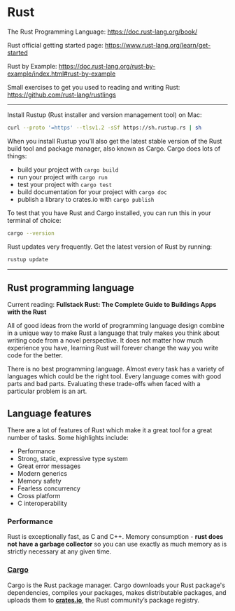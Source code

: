 
# Rust

The Rust Programming Language: https://doc.rust-lang.org/book/

Rust official getting started page: https://www.rust-lang.org/learn/get-started

Rust by Example: https://doc.rust-lang.org/rust-by-example/index.html#rust-by-example

Small exercises to get you used to reading and writing Rust: https://github.com/rust-lang/rustlings

---

Install Rustup (Rust installer and version management tool) on Mac:
```zsh
curl --proto '=https' --tlsv1.2 -sSf https://sh.rustup.rs | sh
```

When you install Rustup you’ll also get the latest stable version of the Rust build tool and package manager, also known as Cargo. Cargo does lots of things:
- build your project with `cargo build`
- run your project with `cargo run`
- test your project with `cargo test`
- build documentation for your project with `cargo doc`
- publish a library to crates.io with `cargo publish`

To test that you have Rust and Cargo installed, you can run this in your terminal of choice:
```zsh
cargo --version
```

Rust updates very frequently. Get the latest version of Rust by running:
```zsh
rustup update
```

---
## Rust programming language

Current reading: **Fullstack Rust: The Complete Guide to Buildings Apps with the Rust**

All of good ideas from the world of programming language design combine
in a unique way to make Rust a language that truly makes you think about writing
code from a novel perspective. It does not matter how much experience you have,
learning Rust will forever change the way you write code for the better.

There is no best programming language. Almost every task has a variety of languages
which could be the right tool. Every language comes with good parts and bad parts.
Evaluating these trade-offs when faced with a particular problem is an art.

## Language features

There are a lot of features of Rust which make it a great tool for a great number of tasks. Some highlights include:
- Performance
- Strong, static, expressive type system
- Great error messages
- Modern generics
- Memory safety
- Fearless concurrency
- Cross platform
- C interoperability


### Performance

Rust is exceptionally fast, as C and C++. Memory consumption - **rust does not have a
garbage collector** so you can use exactly as much memory as is strictly necessary
at any given time. 

### [Cargo](https://doc.rust-lang.org/cargo/index.html)
Cargo is the Rust package manager. Cargo downloads your Rust package's dependencies, compiles your packages,
makes distributable packages, and uploads them to [**crates.io**](https://crates.io/), the Rust community’s package registry.
